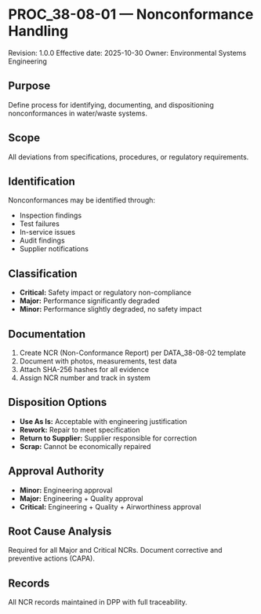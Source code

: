 # PROC_38-08-01 — Nonconformance Handling
Revision: 1.0.0
Effective date: 2025-10-30
Owner: Environmental Systems Engineering

## Purpose
Define process for identifying, documenting, and dispositioning nonconformances in water/waste systems.

## Scope
All deviations from specifications, procedures, or regulatory requirements.

## Identification
Nonconformances may be identified through:
- Inspection findings
- Test failures
- In-service issues
- Audit findings
- Supplier notifications

## Classification
- **Critical:** Safety impact or regulatory non-compliance
- **Major:** Performance significantly degraded
- **Minor:** Performance slightly degraded, no safety impact

## Documentation
1. Create NCR (Non-Conformance Report) per DATA_38-08-02 template
2. Document with photos, measurements, test data
3. Attach SHA-256 hashes for all evidence
4. Assign NCR number and track in system

## Disposition Options
- **Use As Is:** Acceptable with engineering justification
- **Rework:** Repair to meet specification
- **Return to Supplier:** Supplier responsible for correction
- **Scrap:** Cannot be economically repaired

## Approval Authority
- **Minor:** Engineering approval
- **Major:** Engineering + Quality approval
- **Critical:** Engineering + Quality + Airworthiness approval

## Root Cause Analysis
Required for all Major and Critical NCRs. Document corrective and preventive actions (CAPA).

## Records
All NCR records maintained in DPP with full traceability.
